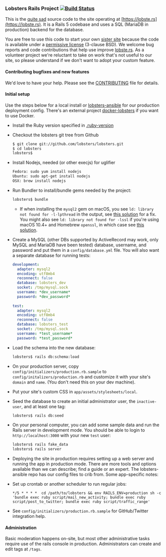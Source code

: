 ### Lobsters Rails Project [![Build Status](https://travis-ci.org/lobsters/lobsters.svg?branch=master)](https://travis-ci.org/lobsters/lobsters)

This is the
[quite sad](https://www.reddit.com/r/rails/comments/6jz7tq/source_code_lobsters_a_hacker_news_clone_built/)
source code to the site operating at
[https://lobste.rs](https://lobste.rs).
It is a Rails 5 codebase and uses a SQL (MariaDB in production) backend for the database.

You are free to use this code to start your own [sister site](https://github.com/lobsters/lobsters/wiki)
because the code is available under a [permissive license](https://github.com/lobsters/lobsters/blob/master/LICENSE) (3-clause BSD).
We welcome bug reports and code contributions that help use improve [lobste.rs](https://lobste.rs).
As a volunteer project we're reluctant to take on work that's not useful to our site, so please understand if we don't want to adopt your custom feature.


#### Contributing bugfixes and new features

We'd love to have your help.
Please see the [CONTRIBUTING](https://github.com/lobsters/lobsters/blob/master/CONTRIBUTING.md) file for details.

#### Initial setup

Use the steps below for a local install or
[lobsters-ansible](https://github.com/lobsters/lobsters-ansible) for our production deployment config.
There's an external project [docker-lobsters](https://github.com/utensils/docker-lobsters) if you want to use Docker.

* Install the Ruby version specified in [.ruby-version](https://github.com/lobsters/lobsters/blob/master/.ruby-version)

* Checkout the lobsters git tree from Github
    ```sh
    $ git clone git://github.com/lobsters/lobsters.git
    $ cd lobsters
    lobsters$
    ```

* Install Nodejs, needed (or other execjs) for uglifier
    ```sh
    Fedora: sudo yum install nodejs
    Ubuntu: sudo apt-get install nodejs
    OSX: brew install nodejs
    ```

* Run Bundler to install/bundle gems needed by the project:

    ```sh
    lobsters$ bundle
    ```
    
    * If when installing the `mysql2` gem on macOS, you see 
      `ld: library not found for -l-lpthread` in the output, see 
      [this solution](https://stackoverflow.com/a/44790834/204052) for a fix.
      You might also see `ld: library not found for -lssl` if you're using
      macOS 10.4+ and Homebrew `openssl`, in which case see
      [this solution](https://stackoverflow.com/a/39628463/1042144).

* Create a MySQL (other DBs supported by ActiveRecord may work, only MySQL and
MariaDB have been tested) database, username, and password and put them in a
`config/database.yml` file.  You will also want a separate database for
running tests:

    ```yaml
    development:
      adapter: mysql2
      encoding: utf8mb4
      reconnect: false
      database: lobsters_dev
      socket: /tmp/mysql.sock
      username: *dev_username*
      password: *dev_password*
      
    test:
      adapter: mysql2
      encoding: utf8mb4
      reconnect: false
      database: lobsters_test
      socket: /tmp/mysql.sock
      username: *test_username*
      password: *test_password*
    ```

* Load the schema into the new database:

    ```sh
    lobsters$ rails db:schema:load
    ```

* On your production server, copy `config/initializers/production.rb.sample`
  to `config/initalizers/production.rb` and customize it with your site's
  `domain` and `name`. (You don't need this on your dev machine).

* Put your site's custom CSS in `app/assets/stylesheets/local`.

* Seed the database to create an initial administrator user, the `inactive-user`, and at least one tag:

    ```sh
    lobsters$ rails db:seed
    ```

* On your personal computer, you can add some sample data and run the Rails server in development mode.
  You should be able to login to `http://localhost:3000` with your new `test` user:

    ```sh
    lobsters$ rails fake_data
    lobsters$ rails server
    ```

* Deploying the site in production requires setting up a web server and running the app in production mode.
  There are more tools and options available than we can describe; find a guide or an expert.
  The lobsters-ansible repo has our config files to crib from. Some app-specific notes:

* Set up crontab or another scheduler to run regular jobs:

    ```
    */5 * * * *  cd /path/to/lobsters && env RAILS_ENV=production sh -c 'bundle exec ruby script/mail_new_activity; bundle exec ruby script/post_to_twitter; bundle exec ruby script/traffic_range'
    ```

* See `config/initializers/production.rb.sample` for GitHub/Twitter integration help.

#### Administration

Basic moderation happens on-site, but most other administrative tasks require use of the rails console in production.
Administrators can create and edit tags at `/tags`.
